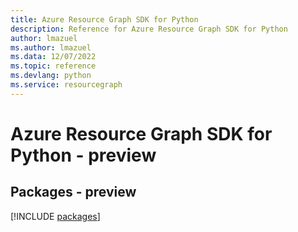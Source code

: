 ```yaml
---
title: Azure Resource Graph SDK for Python
description: Reference for Azure Resource Graph SDK for Python
author: lmazuel
ms.author: lmazuel
ms.data: 12/07/2022
ms.topic: reference
ms.devlang: python
ms.service: resourcegraph
---
```

# Azure Resource Graph SDK for Python - preview
## Packages - preview
[!INCLUDE [packages](resource-graph-index.md)]